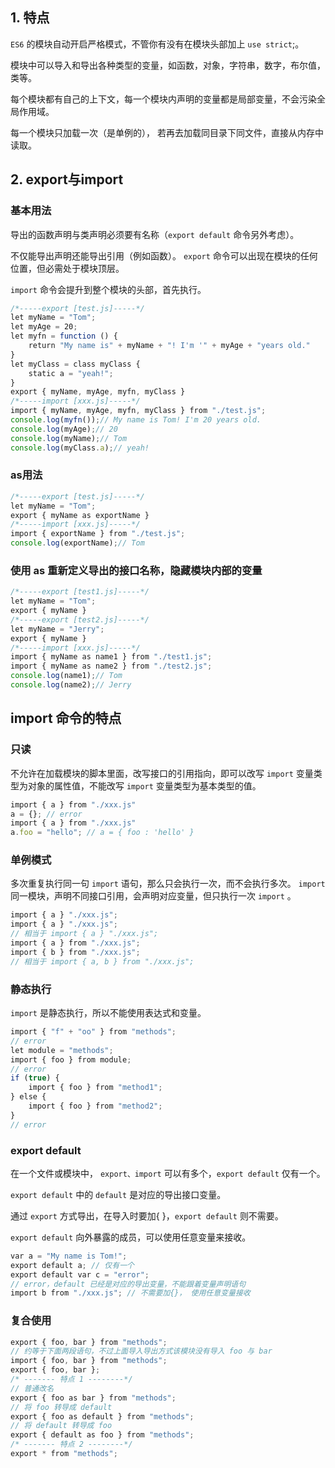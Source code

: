 ## 1. 特点

`ES6` 的模块自动开启严格模式，不管你有没有在模块头部加上 `use strict`;。

模块中可以导入和导出各种类型的变量，如函数，对象，字符串，数字，布尔值，类等。

每个模块都有自己的上下文，每一个模块内声明的变量都是局部变量，不会污染全局作用域。

每一个模块只加载一次（是单例的）， 若再去加载同目录下同文件，直接从内存中读取。

## 2. export与import

### 基本用法

导出的函数声明与类声明必须要有名称（`export default` 命令另外考虑）。 

不仅能导出声明还能导出引用（例如函数）。
`export` 命令可以出现在模块的任何位置，但必需处于模块顶层。

`import` 命令会提升到整个模块的头部，首先执行。

```js
/*-----export [test.js]-----*/
let myName = "Tom";
let myAge = 20;
let myfn = function () {
    return "My name is" + myName + "! I'm '" + myAge + "years old."
}
let myClass = class myClass {
    static a = "yeah!";
}
export { myName, myAge, myfn, myClass }
/*-----import [xxx.js]-----*/
import { myName, myAge, myfn, myClass } from "./test.js";
console.log(myfn());// My name is Tom! I'm 20 years old.
console.log(myAge);// 20
console.log(myName);// Tom
console.log(myClass.a);// yeah!
```

### as用法
```js
/*-----export [test.js]-----*/
let myName = "Tom";
export { myName as exportName }
/*-----import [xxx.js]-----*/
import { exportName } from "./test.js";
console.log(exportName);// Tom
```

### 使用 as 重新定义导出的接口名称，隐藏模块内部的变量
```js
/*-----export [test1.js]-----*/
let myName = "Tom";
export { myName }
/*-----export [test2.js]-----*/
let myName = "Jerry";
export { myName }
/*-----import [xxx.js]-----*/
import { myName as name1 } from "./test1.js";
import { myName as name2 } from "./test2.js";
console.log(name1);// Tom
console.log(name2);// Jerry
```

## import 命令的特点

### 只读

不允许在加载模块的脚本里面，改写接口的引用指向，即可以改写 `import` 变量类型为对象的属性值，不能改写 `import` 变量类型为基本类型的值。

```js
import { a } from "./xxx.js"
a = {}; // error
import { a } from "./xxx.js"
a.foo = "hello"; // a = { foo : 'hello' }
```

### 单例模式

多次重复执行同一句 `import` 语句，那么只会执行一次，而不会执行多次。 `import` 同一模块，声明不同接口引用，会声明对应变量，但只执行一次 `import` 。

```js
import { a } "./xxx.js";
import { a } "./xxx.js";
// 相当于 import { a } "./xxx.js";
import { a } from "./xxx.js";
import { b } from "./xxx.js";
// 相当于 import { a, b } from "./xxx.js";
```

### 静态执行

`import` 是静态执行，所以不能使用表达式和变量。

```js
import { "f" + "oo" } from "methods";
// error
let module = "methods";
import { foo } from module;
// error
if (true) {
    import { foo } from "method1";
} else {
    import { foo } from "method2";
}
// error
```
### export default


在一个文件或模块中， `export、import` 可以有多个，`export default` 仅有一个。

`export default` 中的 `default` 是对应的导出接口变量。

通过 `export` 方式导出，在导入时要加{ }，`export default` 则不需要。

`export default` 向外暴露的成员，可以使用任意变量来接收。

```js
var a = "My name is Tom!";
export default a; // 仅有一个
export default var c = "error";
// error，default 已经是对应的导出变量，不能跟着变量声明语句
import b from "./xxx.js"; // 不需要加{}， 使用任意变量接收
```

### 复合使用

```js
export { foo, bar } from "methods";
// 约等于下面两段语句，不过上面导入导出方式该模块没有导入 foo 与 bar
import { foo, bar } from "methods";
export { foo, bar };
/* ------- 特点 1 --------*/
// 普通改名
export { foo as bar } from "methods";
// 将 foo 转导成 default
export { foo as default } from "methods";
// 将 default 转导成 foo
export { default as foo } from "methods";
/* ------- 特点 2 --------*/
export * from "methods";
```
